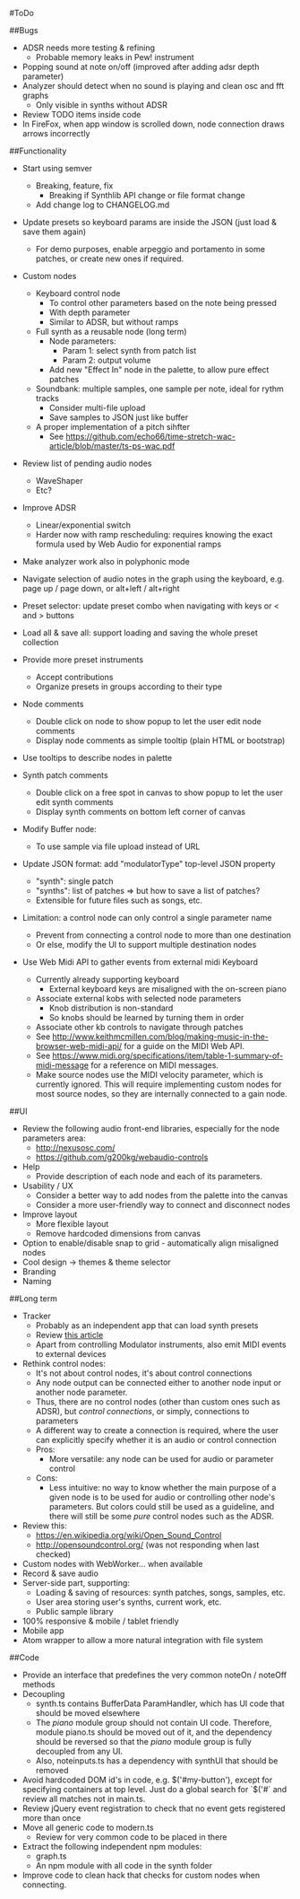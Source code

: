 #ToDo

##Bugs
- ADSR needs more testing & refining
	- Probable memory leaks in Pew! instrument
- Popping sound at note on/off (improved after adding adsr depth parameter)
- Analyzer should detect when no sound is playing and clean osc and fft graphs
	- Only visible in synths without ADSR
- Review TODO items inside code
- In FireFox, when app window is scrolled down, node connection
	draws arrows incorrectly


##Functionality

- Start using semver
	- Breaking, feature, fix
		- Breaking if Synthlib API change or file format change
	- Add change log to CHANGELOG.md

- Update presets so keyboard params are inside the JSON (just load & save them again)
	- For demo purposes, enable arpeggio and portamento in some patches,
		or create new ones if required.

- Custom nodes
	- Keyboard control node
		- To control other parameters based on the note being pressed
		- With depth parameter
		- Similar to ADSR, but without ramps
	- Full synth as a reusable node (long term)
		- Node parameters:
			- Param 1: select synth from patch list
			- Param 2: output volume
		- Add new "Effect In" node in the palette, to allow pure effect patches
	- Soundbank: multiple samples, one sample per note, ideal for rythm tracks
		- Consider multi-file upload
		- Save samples to JSON just like buffer
	- A proper implementation of a pitch sihfter
		- See https://github.com/echo66/time-stretch-wac-article/blob/master/ts-ps-wac.pdf
- Review list of pending audio nodes
	- WaveShaper
	- Etc?
- Improve ADSR
	- Linear/exponential switch
	- Harder now with ramp rescheduling: requires knowing the exact formula
		used by Web Audio for exponential ramps

- Make analyzer work also in polyphonic mode

- Navigate selection of audio notes in the graph using the keyboard,
	e.g. page up / page down, or alt+left / alt+right

- Preset selector: update preset combo when navigating with keys or < and > buttons
- Load all & save all: support loading and saving the whole preset collection
- Provide more preset instruments
	- Accept contributions
	- Organize presets in groups according to their type

- Node comments
	- Double click on node to show popup to let the user edit node comments
	- Display node comments as simple tooltip (plain HTML or bootstrap)
- Use tooltips to describe nodes in palette
- Synth patch comments
	- Double click on a free spot in canvas to show popup to let the user edit
		synth comments
	- Display synth comments on bottom left corner of canvas

- Modify Buffer node:
	- To use sample via file upload instead of URL
- Update JSON format: add "modulatorType" top-level JSON property
	- "synth": single patch
	- "synths": list of patches => but how to save a list of patches?
	- Extensible for future files such as songs, etc.


- Limitation: a control node can only control a single parameter name
	- Prevent from connecting a control node to more than one destination
	- Or else, modify the UI to support multiple destination nodes

- Use Web Midi API to gather events from external midi Keyboard
	- Currently already supporting keyboard
		- External keyboard keys are misaligned with the on-screen piano
	- Associate external kobs with selected node parameters
		- Knob distribution is non-standard
		- So knobs should be learned by turning them in order
	- Associate other kb controls to navigate through patches
	- See http://www.keithmcmillen.com/blog/making-music-in-the-browser-web-midi-api/
		for a guide on the MIDI Web API.
	- See https://www.midi.org/specifications/item/table-1-summary-of-midi-message
		for a reference on MIDI messages.
	- Make source nodes use the MIDI velocity parameter, which is currently ignored.
		This will require implementing custom nodes for most source nodes,
		so they are internally connected to a gain node.


##UI
- Review the following audio front-end libraries, especially for the
	node parameters area:
	- http://nexusosc.com/
	- https://github.com/g200kg/webaudio-controls
- Help
	- Provide description of each node and each of its parameters.
- Usability / UX
	- Consider a better way to add nodes from the palette into the canvas
	- Consider a more user-friendly way to connect and disconnect nodes
- Improve layout
	- More flexible layout
	- Remove hardcoded dimensions from canvas
- Option to enable/disable snap to grid - automatically align misaligned nodes
- Cool design -> themes & theme selector
- Branding
- Naming

##Long term
- Tracker
	- Probably as an independent app that can load synth presets
	- Review [this article](http://www.html5rocks.com/en/tutorials/audio/scheduling/)
	- Apart from controlling Modulator instruments,
		also emit MIDI events to external devices
- Rethink control nodes:
	- It's not about control nodes, it's about control connections
	- Any node output can be connected either to another node input or
		another node parameter.
	- Thus, there are no control nodes (other than custom ones such as ADSR),
		but *control connections*, or simply, connections to parameters
	- A different way to create a connection is required, where the user
		can explicitly specify whether it is an audio or control connection
	- Pros:
		- More versatile: any node can be used for audio or parameter control
	- Cons:
		- Less intuitive: no way to know whether the main purpose of a given node
			is to be used for audio or controlling other node's parameters.
			But colors could still be used as a guideline, and there will still be some
			*pure* control nodes such as the ADSR.
- Review this:
	- https://en.wikipedia.org/wiki/Open_Sound_Control
	- http://opensoundcontrol.org/ (was not responding when last checked)
- Custom nodes with WebWorker... when available
- Record & save audio
- Server-side part, supporting:
	- Loading & saving of resources: synth patches, songs, samples, etc.
	- User area storing user's synths, current work, etc.
	- Public sample library
- 100% responsive & mobile / tablet friendly
- Mobile app
- Atom wrapper to allow a more natural integration with file system

##Code
- Provide an interface that predefines the very common noteOn / noteOff methods
- Decoupling
	- synth.ts contains BufferData ParamHandler,
		which has UI code that should be moved elsewhere
	- The *piano* module group should not contain UI code. Therefore,
		module piano.ts should be moved out of it, and the dependency
		should be reversed so that the *piano* module group is
		fully decoupled from any UI.
	- Also, noteinputs.ts has a dependency with synthUI that should be
		removed
- Avoid hardcoded DOM id's in code, e.g. $('#my-button'), except
	for specifying containers at top level.
	Just do a global search for `$('#` and review all matches not in main.ts.
- Review jQuery event registration to check that no event gets registered
	more than once
- Move all generic code to modern.ts
	- Review for very common code to be placed in there
- Extract the following independent npm modules:
	- graph.ts
	- An npm module with all code in the synth folder
- Improve code to clean hack that checks for custom nodes when connecting.

